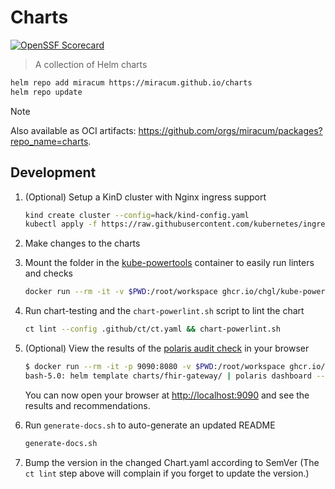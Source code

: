 # Charts

[![OpenSSF Scorecard](https://api.securityscorecards.dev/projects/github.com/miracum/charts/badge)](https://api.securityscorecards.dev/projects/github.com/miracum/charts)

> A collection of Helm charts

```sh
helm repo add miracum https://miracum.github.io/charts
helm repo update
```

> [!NOTE]
> Also available as OCI artifacts: <https://github.com/orgs/miracum/packages?repo_name=charts>.

## Development

1. (Optional) Setup a KinD cluster with Nginx ingress support

   ```sh
   kind create cluster --config=hack/kind-config.yaml
   kubectl apply -f https://raw.githubusercontent.com/kubernetes/ingress-nginx/master/deploy/static/provider/kind/deploy.yaml
   ```

1. Make changes to the charts

1. Mount the folder in the [kube-powertools](https://github.com/chgl/kube-powertools) container to easily run linters and checks

   ```sh
   docker run --rm -it -v $PWD:/root/workspace ghcr.io/chgl/kube-powertools:v2.3.37@sha256:8cf87bcc6326e63a35d1cd43a831677023c7d9a94b0661b19c4f18edac691659
   ```

1. Run chart-testing and the `chart-powerlint.sh` script to lint the chart

   ```sh
   ct lint --config .github/ct/ct.yaml && chart-powerlint.sh
   ```

1. (Optional) View the results of the [polaris audit check](https://github.com/FairwindsOps/polaris) in your browser

   ```sh
   $ docker run --rm -it -p 9090:8080 -v $PWD:/root/workspace ghcr.io/chgl/kube-powertools:v2.3.37@sha256:8cf87bcc6326e63a35d1cd43a831677023c7d9a94b0661b19c4f18edac691659
   bash-5.0: helm template charts/fhir-gateway/ | polaris dashboard --config .polaris.yaml --audit-path -
   ```

   You can now open your browser at <http://localhost:9090> and see the results and recommendations.

1. Run `generate-docs.sh` to auto-generate an updated README

   ```sh
   generate-docs.sh
   ```

1. Bump the version in the changed Chart.yaml according to SemVer (The `ct lint` step above will complain if you forget to update the version.)
